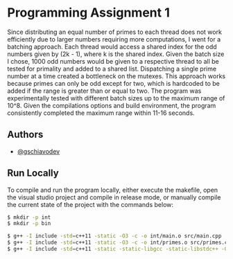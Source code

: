 
# Programming Assignment 1

Since distributing an equal number of primes to each thread does not work efficiently due to larger numbers requiring more computations, I went for a batching approach. Each thread would access a shared index for the odd numbers given by (2k - 1), where k is the shared index. Given the batch size I chose, 1000 odd numbers would be given to a respective thread to all be tested for primality and added to a shared list. Dispatching a single prime number at a time created a bottleneck on the mutexes. This approach works because primes can only be odd except for two, which is hardcoded to be added if the range is greater than or equal to two. The program was experimentally tested with different batch sizes up to the maximum range of 10^8. Given the compilations options and build environment, the program consistently completed the maximum range within 11-16 seconds. 

## Authors

- [@gschiavodev](https://github.com/gschiavodev)

## Run Locally

To compile and run the program locally, either execute the makefile, open the visual studio project and compile in release mode, or manually compile the current state of the project with the commands below:

```bash
$ mkdir -p int
$ mkdir -p bin

$ g++ -I include -std=c++11 -static -O3 -c -o int/main.o src/main.cpp
$ g++ -I include -std=c++11 -static -O3 -c -o int/primes.o src/primes.cpp
$ g++ -I include -std=c++11 -static -static-libgcc -static-libstdc++ -O3 -o bin/primes int/main.o int/primes.o
```
